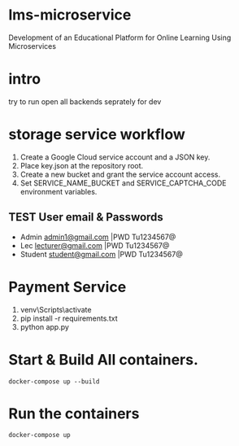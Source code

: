 # lms-microservice
Development of an Educational Platform for Online Learning Using Microservices

# intro

try to run open all backends seprately for dev


# storage service workflow

1. Create a Google Cloud service account and a JSON key.
2. Place key.json at the repository root.
3. Create a new bucket and grant the service account access.
4. Set SERVICE_NAME_BUCKET and SERVICE_CAPTCHA_CODE environment variables.

## TEST User email & Passwords
- Admin admin1@gmail.com    |PWD Tu1234567@
- Lec  lecturer@gmail.com   |PWD  Tu1234567@
- Student student@gmail.com |PWD Tu1234567@

# Payment Service
1. venv\Scripts\activate
2. pip install -r requirements.txt
3. python app.py


# Start & Build All containers.
```
docker-compose up --build
```
# Run the containers
```
docker-compose up
```